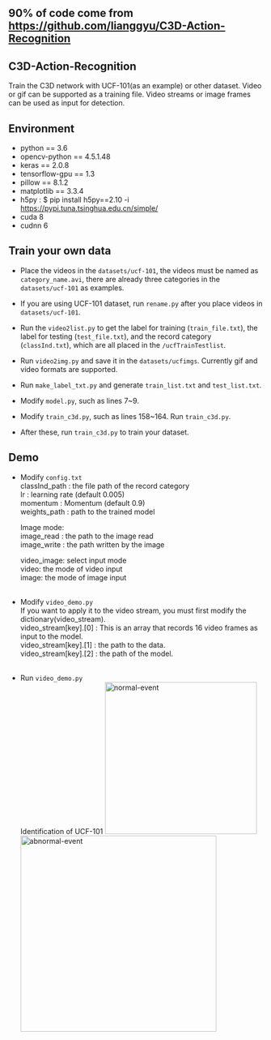## 90% of code come from https://github.com/lianggyu/C3D-Action-Recognition
## C3D-Action-Recognition
Train the C3D network with UCF-101(as an example) or other dataset. Video or gif can be supported as a training file. Video streams or image frames can be used as input for detection.

## Environment
* python == 3.6
* opencv-python == 4.5.1.48
* keras == 2.0.8
* tensorflow-gpu == 1.3
* pillow == 8.1.2
* matplotlib == 3.3.4
* h5py : $ pip install h5py==2.10 -i https://pypi.tuna.tsinghua.edu.cn/simple/
* cuda 8
* cudnn 6
## Train your own data
* Place the videos in the `datasets/ucf-101`, the videos must be named as `category_name.avi`, there are already three categories in the `datasets/ucf-101` as examples.

* If you are using UCF-101 dataset, run `rename.py` after you place videos in `datasets/ucf-101`.

* Run the `video2list.py` to get the label for training (`train_file.txt`), the label for testing (`test_file.txt`), and the record category (`classInd.txt`), which are all placed in the `/ucfTrainTestlist`.

* Run `video2img.py` and save it in the `datasets/ucfimgs`. Currently gif and video formats are supported.

* Run `make_label_txt.py` and generate `train_list.txt` and `test_list.txt`.

* Modify `model.py`, such as lines 7~9.

* Modify `train_c3d.py`, such as lines 158~164. Run `train_c3d.py`.

* After these, run `train_c3d.py` to train your dataset.
## Demo
* Modify `config.txt`<br>
  classInd_path : the file path of the record category<br>
  lr : learning rate (default 0.005)<br>
  momentum : Momentum (default 0.9)<br>
  weights_path : path to the trained model<br>
  
  Image mode:<br>
  image_read : the path to the image read<br>
  image_write : the path written by the image<br>
  
  video_image: select input mode<br>
  video: the mode of video input<br>
  image: the mode of image input<br>
  <br>
* Modify `video_demo.py`<br>
  If you want to apply it to the video stream, you must first modify the dictionary(video_stream).<br>
  video_stream[key].[0] : This is an array that records 16 video frames as input to the model.<br>
  video_stream[key].[1] : the path to the data.<br>
  video_stream[key].[2] : the path of the model.<br>
  <br>
 * Run `video_demo.py`<br>
 Identification of UCF-101
 <img src="https://github.com/lianggyu/C3D-Action-Recognition/blob/master/results/frame_1.png" width="300" alt="normal-event"/>     <img src="https://github.com/lianggyu/C3D-Action-Recognition/blob/master/results/frame_2.png" width="387" alt="abnormal-event"/><br>
 
